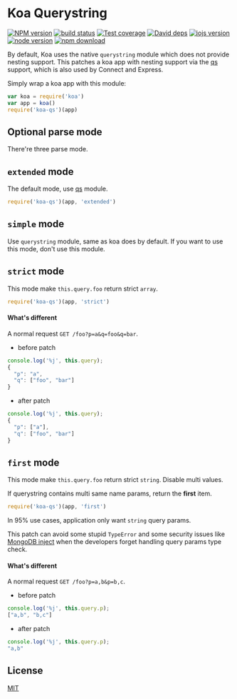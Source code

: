 # Koa Querystring

[![NPM version][npm-image]][npm-url]
[![build status][travis-image]][travis-url]
[![Test coverage][coveralls-image]][coveralls-url]
[![David deps][david-image]][david-url]
[![iojs version][iojs-image]][iojs-url]
[![node version][node-image]][node-url]
[![npm download][download-image]][download-url]

[npm-image]: https://img.shields.io/npm/v/koa-qs.svg?style=flat-square
[npm-url]: https://npmjs.org/package/koa-qs
[travis-image]: https://img.shields.io/travis/koajs/qs.svg?style=flat-square
[travis-url]: https://travis-ci.org/koajs/qs
[coveralls-image]: https://img.shields.io/coveralls/koajs/qs.svg?style=flat-square
[coveralls-url]: https://coveralls.io/r/koajs/qs?branch=master
[david-image]: https://img.shields.io/david/koajs/qs.svg?style=flat-square
[david-url]: https://david-dm.org/koajs/qs
[iojs-image]: https://img.shields.io/badge/io.js-%3E=_1.0-yellow.svg?style=flat-square
[iojs-url]: http://iojs.org/
[node-image]: https://img.shields.io/badge/node.js-%3E=_0.11-green.svg?style=flat-square
[node-url]: http://nodejs.org/download/
[download-image]: https://img.shields.io/npm/dm/koa-qs.svg?style=flat-square
[download-url]: https://npmjs.org/package/koa-qs

By default, Koa uses the native `querystring` module which does not provide nesting support.
This patches a koa app with nesting support via the [qs] support,
which is also used by Connect and Express.

Simply wrap a koa app with this module:

```js
var koa = require('koa')
var app = koa()
require('koa-qs')(app)
```

## Optional parse mode

There're three parse mode.

## `extended` mode

The default mode, use [qs] module.

```js
require('koa-qs')(app, 'extended')
```

## `simple` mode

Use `querystring` module, same as koa does by default.
If you want to use this mode, don't use this module.

## `strict` mode

This mode make `this.query.foo` return strict `array`.

```js
require('koa-qs')(app, 'strict')
```

#### What's different

A normal request `GET /foo?p=a&q=foo&q=bar`.

- before patch

```js
console.log('%j', this.query);
{
  "p": "a",
  "q": ["foo", "bar"]
}
```

- after patch

```js
console.log('%j', this.query);
{
  "p": ["a"],
  "q": ["foo", "bar"]
}
```

## `first` mode

This mode make `this.query.foo` return strict `string`. Disable multi values.

If querystring contains multi same name params, return the **first** item.

```js
require('koa-qs')(app, 'first')
```

In 95% use cases, application only want `string` query params.

This patch can avoid some stupid `TypeError` and some security issues like [MongoDB inject](http://www.wooyun.org/bugs/wooyun-2010-086474)
when the developers forget handling query params type check.

#### What's different

A normal request `GET /foo?p=a,b&p=b,c`.

- before patch

```js
console.log('%j', this.query.p);
["a,b", "b,c"]
```

- after patch

```js
console.log('%j', this.query.p);
"a,b"
```

## License

[MIT](LICENSE)


[qs]: https://github.com/hapijs/qs
